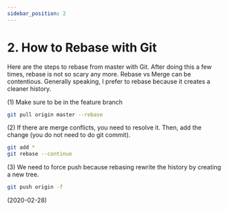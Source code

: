 ```yaml
---
sidebar_position: 2
---
```


# 2. How to Rebase with Git

Here are the steps to rebase from master with Git. After doing this a few times, rebase is not so scary any more. Rebase vs Merge can be contentious. Generally speaking, I prefer to rebase because it creates a cleaner history.

(1) Make sure to be in the feature branch

```bash
git pull origin master --rebase
```

(2) If there are merge conflicts, you need to resolve it. Then, add the change (you do not need to do git commit).

```bash
git add *
git rebase --continue
```

(3) We need to force push because rebasing rewrite the history by creating a new tree.

```bash
git push origin -f
```

(2020-02-28)
